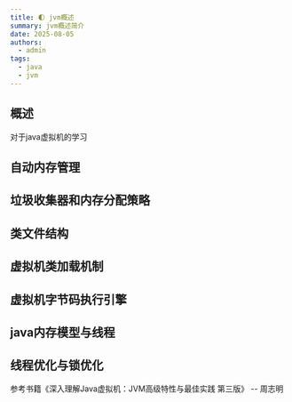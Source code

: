 ```yaml
---
title: 🌓 jvm概述
summary: jvm概述简介
date: 2025-08-05
authors:
  - admin
tags:
  - java
  - jvm
---
```

## 概述
对于java虚拟机的学习

## 自动内存管理

## 垃圾收集器和内存分配策略

## 类文件结构

## 虚拟机类加载机制

## 虚拟机字节码执行引擎

## java内存模型与线程

## 线程优化与锁优化


参考书籍《深入理解Java虚拟机：JVM高级特性与最佳实践 第三版》 -- 周志明

